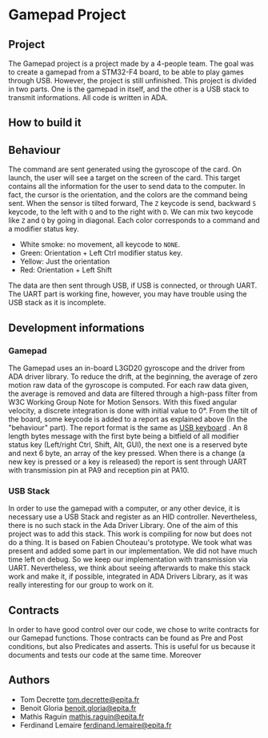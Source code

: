 # Gamepad Project

## Project

The Gamepad project is a project made by a 4-people team. The goal was to create
a gamepad from a STM32-F4 board, to be able to play games through USB. However,
the project is still unfinished.
This project is divided in two parts. One is the gamepad in itself, and the
other is a USB stack to transmit informations. All code is written in ADA.

## How to build it

## Behaviour

The command are sent generated using the gyroscope of the card. On launch, the
user will see a target on the screen of the card. This target contains all the
information for the user to send data to the computer. In fact, the cursor
is the orientation, and the colors are the command being sent.
When the sensor is tilted forward, The `Z` keycode is send, backward `S`
keycode, to the left with `Q` and to the right with `D`. We can mix two keycode
like `Z` and `Q` by going in diagonal.
Each color corresponds to a command and a modifier status key.
- White smoke: no movement, all keycode to `NONE`.
- Green: Orientation + Left Ctrl modifier status key.
- Yellow: Just the orientation
- Red: Orientation + Left Shift

The data are then sent through USB, if USB is connected, or through UART.
The UART part is working fine, however, you may have trouble using the USB
stack as it is incomplete.

## Development informations

### Gamepad

The Gamepad uses an in-board L3GD20 gyroscope and the driver from ADA driver
library. To reduce the drift, at the beginning, the average of zero motion raw
data of the gyroscope is computed. For each raw data given, the average is
removed and data are filtered through a high-pass filter from W3C Working Group
Note for Motion Sensors.
With this fixed angular velocity, a discrete integration is done with initial
value to 0°.
From the tilt of the board, some keycode is added to a report as explained
above (In the "behaviour" part). The report format is the same as
[USB keyboard](https://wiki.osdev.org/USB_Human_Interface_Devices#USB_keyboard)
. An 8 length bytes message with the first byte being a bitfield of all modifier
status key (Left/right Ctrl, Shift, Alt, GUI), the next one is a reserved byte
and next 6 byte, an array of the key pressed.
When there is a change (a new key is pressed or a key is released) the report
is sent through UART with transmission pin at PA9 and reception pin at PA10.

### USB Stack

In order to use the gamepad with a computer, or any other device, it is necessary
use a USB Stack and register as an HID controller. Nevertheless, there is no such
stack in the Ada Driver Library. One of the aim of this project was to add this
stack. This work is compiling for now but does not do a thing. It is based on
Fabien Chouteau's prototype. We took what was present and added some part in our
implementation. We did not have much time left on debug. So we keep our
implementation with transmission via UART. Nevertheless, we think about seeing
afterwards to make this stack work and make it, if possible, integrated in
ADA Drivers Library, as it was really interesting for our group to work on
it.

## Contracts

In order to have good control over our code, we chose to write contracts
for our Gamepad functions. Those contracts can be found as Pre and Post
conditions, but also Predicates and asserts. This
is useful for us because it documents and tests our code at the same time.
Moreover

## Authors

- Tom Decrette <tom.decrette@epita.fr>
- Benoit Gloria <benoit.gloria@epita.fr>
- Mathis Raguin <mathis.raguin@epita.fr>
- Ferdinand Lemaire <ferdinand.lemaire@epita.fr>
